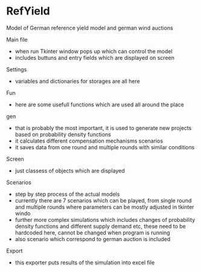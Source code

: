 # RefYield
Model of German reference yield model and german wind auctions

Main file
- when run Tkinter window pops up which can control the model
- includes buttuns and entry fields which are displayed on screen

Settings
- variables and dictionaries for storages are all here

Fun
- here are some usefull functions which are used all around the place

gen
- that is probably the most important, it is used to generate new projects based on probability density functions
- it calculates different compensation mechanisms scenarios
- it saves data from one round and multiple rounds with similar conditions

Screen
- just classess of objects which are displayed

Scenarios
- step by step process of the actual models
- currently there are 7 scenarios which can be played, from single round and multiple rounds where parameters can be mostly adjusted in tkinter windo
- further more complex simulations which includes changes of probability density functions and different supply demand etc, these need to be hardcoded here, cannot be changed when program is running
- also scenario which correspond to german auction is included


Export
- this exporter puts results of the simulation into excel file

